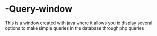 # -Query-window
This is a window created with java where it allows you to display several options to make simple queries in the database through php queries
